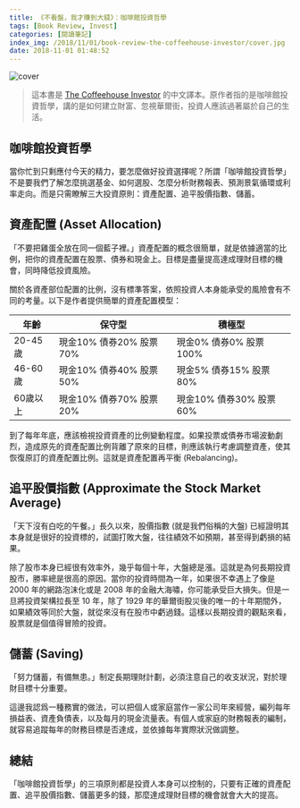 ```yaml
---
title: 《不看盤，我才賺到大錢》：咖啡館投資哲學
tags: [Book Review, Invest]
categories: [閱讀筆記]
index_img: /2018/11/01/book-review-the-coffeehouse-investor/cover.jpg
date: 2018-11-01 01:48:52
---
```


![cover](/2018/11/01/book-review-the-coffeehouse-investor/cover.jpg)

> 這本書是 [The Coffeehouse Investor](https://www.amazon.com/Coffeehouse-Investor-Wealth-Ignore-Street/dp/159184584X) 的中文譯本。原作者指的是咖啡館投資哲學，講的是如何建立財富、忽視華爾街，投資人應該過著屬於自己的生活。

<!-- more -->

## 咖啡館投資哲學

當你忙到只剩應付今天的精力，要怎麼做好投資選擇呢？所謂「咖啡館投資哲學」不是要我們了解怎麼挑選基金、如何選股、怎麼分析財務報表、預測景氣循環或利率走向。而是只需瞭解三大投資原則：資產配置、追平股價指數、儲蓄。

## 資產配置 (Asset Allocation)

「不要把雞蛋全放在同一個藍子裡。」資產配置的概念很簡單，就是依據適當的比例，把你的資產配置在股票、債券和現金上。目標是盡量提高達成理財目標的機會，同時降低投資風險。

關於各資產部位配置的比例，沒有標準答案，依照投資人本身能承受的風險會有不同的考量。以下是作者提供簡單的資產配置模型：

年齡|保守型|積極型
-|-|-
20-45歲|現金10% 債券20% 股票70%|現金0% 債券0% 股票100%
46-60歲|現金10% 債券40% 股票50%|現金5% 債券15% 股票80%
60歲以上|現金10% 債券70% 股票20%|現金10% 債券30% 股票60%

到了每年年底，應該檢視投資資產的比例變動程度。如果投票或債券市場波動劇烈，造成原先的資產配置比例背離了原來的目標，則應該執行考慮調整資產，使其恢復原訂的資產配置比例。這就是資產配置再平衡 (Rebalancing)。


## 追平股價指數 (Approximate the Stock Market Average)

「天下沒有白吃的午餐。」長久以來，股價指數 (就是我們俗稱的大盤) 已經證明其本身就是很好的投資標的，試圖打敗大盤，往往績效不如預期，甚至得到虧損的結果。

除了股市本身已經很有效率外，幾乎每個十年，大盤總是漲。這就是為何長期投資股市，勝率總是很高的原因。當你的投資時間為一年，如果很不幸遇上了像是 2000 年的網路泡沫化或是 2008 年的金融大海嘯，你可能承受巨大損失。但是一旦將投資架構拉長至 10 年，除了 1929 年的華爾街股災後的唯一的十年期間外，如果績效等同於大盤，就從來沒有在股市中虧過錢。這樣以長期投資的觀點來看，股票就是個值得冒險的投資。

## 儲蓄 (Saving)

「努力儲蓄，有備無患。」制定長期理財計劃，必須注意自己的收支狀況，對於理財目標十分重要。

這邊我認爲一種務實的做法，可以把個人或家庭當作一家公司年來經營，編列每年損益表、資產負債表，以及每月的現金流量表。有個人或家庭的財務報表的編制，就容易追蹤每年的財務目標是否達成，並依據每年實際狀況做調整。

## 總結

「咖啡館投資哲學」的三項原則都是投資人本身可以控制的，只要有正確的資產配置、追平股價指數、儲蓄更多的錢，那麼達成理財目標的機會就會大大的提高。
